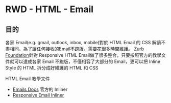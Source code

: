 # RWD - HTML - Email

## 目的
各家 Email(e.g. gmail, outlook, inbox, mobile)對於 HTML Email 的 CSS 解讀不盡相同，為了讓任何接收的Email不跑版，需要花很多時間維護。
[Zurb Foundation](http://foundation.zurb.com)針對 Responsive HTML Email做了很多整合，只要按照官方的教學文件就可以達成各家 Email 不跑版，不僅相容了大部分的 Email，更可以把 Inline Style 的 HTML 拆分成好維護的 HTML 和 CSS

HTML Email 教學文件
- [Emails Docs](http://foundation.zurb.com/emails/docs/)
官方的 Inliner
- [Responsive Email Inliner](http://foundation.zurb.com/emails/inliner-v2.html)